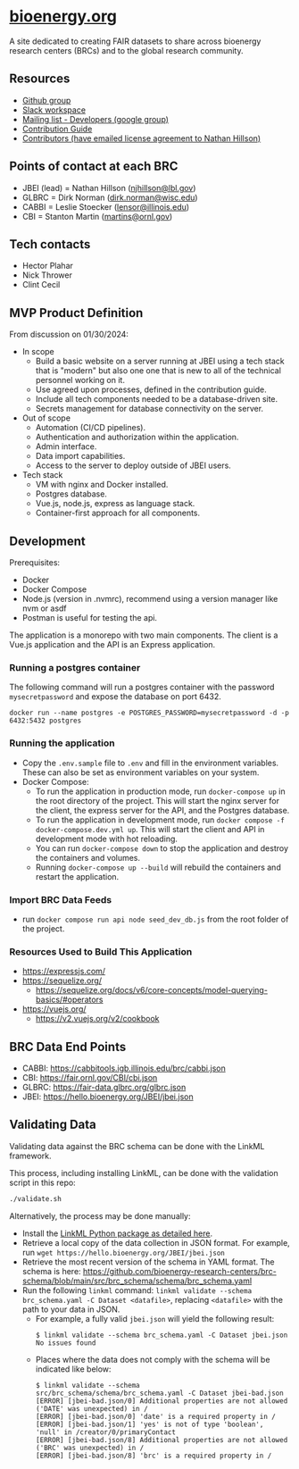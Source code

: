 # [bioenergy.org](https://bioenergy.org/)

A site dedicated to creating FAIR datasets to share across bioenergy research centers (BRCs) and to the global research community.

## Resources

- [Github group](https://github.com/bioenergy-research-centers)
- [Slack workspace](https://join.slack.com/t/cross-brc/shared_invite/zt-2a6ibcqpy-mEIh6dFEA0X07WM~KRSz4w)
- [Mailing list - Developers (google group)](dev@bioenergy.org)
- [Contribution Guide](CONTRIBUTING.md)
- [Contributors (have emailed license agreement to Nathan Hillson)](CONTRIBUTING.txt)

## Points of contact at each BRC

- JBEI (lead) = Nathan Hillson (njhillson@lbl.gov)
- GLBRC = Dirk Norman (dirk.norman@wisc.edu)
- CABBI = Leslie Stoecker (lensor@illinois.edu)
- CBI = Stanton Martin (martins@ornl.gov)

## Tech contacts

- Hector Plahar
- Nick Thrower
- Clint Cecil

## MVP Product Definition

From discussion on 01/30/2024:

- In scope
  - Build a basic website on a server running at JBEI using a tech stack that is "modern" but also one one that is new to all of the technical personnel working on it.
  - Use agreed upon processes, defined in the contribution guide.
  - Include all tech components needed to be a database-driven site.
  - Secrets management for database connectivity on the server.
- Out of scope
  - Automation (CI/CD pipelines).
  - Authentication and authorization within the application.
  - Admin interface.
  - Data import capabilities.
  - Access to the server to deploy outside of JBEI users.
- Tech stack
  - VM with nginx and Docker installed.
  - Postgres database.
  - Vue.js, node.js, express as language stack.
  - Container-first approach for all components.

## Development

Prerequisites:

- Docker
- Docker Compose
- Node.js (version in .nvmrc), recommend using a version manager like nvm or asdf
- Postman is useful for testing the api.

The application is a monorepo with two main components. The client is a Vue.js application and the API is an Express application.

### Running a postgres container

The following command will run a postgres container with the password `mysecretpassword` and expose the database on port 6432.

`docker run --name postgres -e POSTGRES_PASSWORD=mysecretpassword -d -p 6432:5432 postgres`

### Running the application

- Copy the `.env.sample` file to `.env` and fill in the environment variables. These can also be set as environment variables on your system.
- Docker Compose:
  - To run the application in production mode, run `docker-compose up` in the root directory of the project. This will start the nginx server for the client, the express server for the API, and the Postgres database.
  - To run the application in development mode, run `docker compose -f docker-compose.dev.yml up`. This will start the client and API in development mode with hot reloading.
  - You can run `docker-compose down` to stop the application and destroy the containers and volumes.
  - Running `docker-compose up --build` will rebuild the containers and restart the application.

### Import BRC Data Feeds

- run `docker compose run api node seed_dev_db.js` from the root folder of the project.

### Resources Used to Build This Application

- <https://expressjs.com/>
- <https://sequelize.org/>
  - <https://sequelize.org/docs/v6/core-concepts/model-querying-basics/#operators>
- <https://vuejs.org/>
  - <https://v2.vuejs.org/v2/cookbook>

## BRC Data End Points

- CABBI: <https://cabbitools.igb.illinois.edu/brc/cabbi.json>
- CBI: <https://fair.ornl.gov/CBI/cbi.json>
- GLBRC: <https://fair-data.glbrc.org/glbrc.json>
- JBEI: <https://hello.bioenergy.org/JBEI/jbei.json>

## Validating Data

Validating data against the BRC schema can be done with the LinkML framework.

This process, including installing LinkML, can be done with the validation script in this repo:

```bash
./validate.sh
```

Alternatively, the process may be done manually:

- Install the [LinkML Python package as detailed here](https://linkml.io/linkml/intro/install.html).
- Retrieve a local copy of the data collection in JSON format. For example, run `wget https://hello.bioenergy.org/JBEI/jbei.json`
- Retrieve the most recent version of the schema in YAML format. The schema is here: <https://github.com/bioenergy-research-centers/brc-schema/blob/main/src/brc_schema/schema/brc_schema.yaml>
- Run the following `linkml` command: `linkml validate --schema brc_schema.yaml -C Dataset <datafile>`, replacing `<datafile>` with the path to your data in JSON.
  - For example, a fully valid `jbei.json` will yield the following result:
    ```
    $ linkml validate --schema brc_schema.yaml -C Dataset jbei.json
    No issues found
    ```
  - Places where the data does not comply with the schema will be indicated like below:
    ```
    $ linkml validate --schema src/brc_schema/schema/brc_schema.yaml -C Dataset jbei-bad.json 
    [ERROR] [jbei-bad.json/0] Additional properties are not allowed ('DATE' was unexpected) in /
    [ERROR] [jbei-bad.json/0] 'date' is a required property in /
    [ERROR] [jbei-bad.json/1] 'yes' is not of type 'boolean', 'null' in /creator/0/primaryContact
    [ERROR] [jbei-bad.json/8] Additional properties are not allowed ('BRC' was unexpected) in /
    [ERROR] [jbei-bad.json/8] 'brc' is a required property in /
    ```
